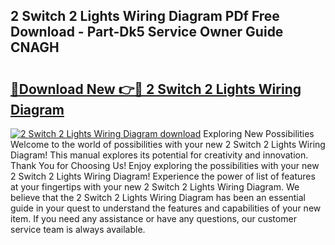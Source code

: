 ## 2 Switch 2 Lights Wiring Diagram PDf Free Download - Part-Dk5 Service Owner Guide CNAGH

# <h2><a href="http://dfsgkcn.blite.top/?on=2+Switch+2+Lights+Wiring+Diagram">🔗Download New 👉🔴 2 Switch 2 Lights Wiring Diagram</a></h2>

[![2 Switch 2 Lights Wiring Diagram download](https://i.imgur.com/lujVjoI.png)](http://dfsgkcn.blite.top/?on=2+Switch+2+Lights+Wiring+Diagram)
Exploring New Possibilities Welcome to the world of possibilities with your new 2 Switch 2 Lights Wiring Diagram! This manual explores its potential for creativity and innovation. Thank You for Choosing Us! Enjoy exploring the possibilities with your new 2 Switch 2 Lights Wiring Diagram! Experience the power of list of features at your fingertips with your new 2 Switch 2 Lights Wiring Diagram. We believe that the 2 Switch 2 Lights Wiring Diagram has been an essential guide in your quest to understand the features and capabilities of your new item. If you need any assistance or have any questions, our customer service team is always available.
